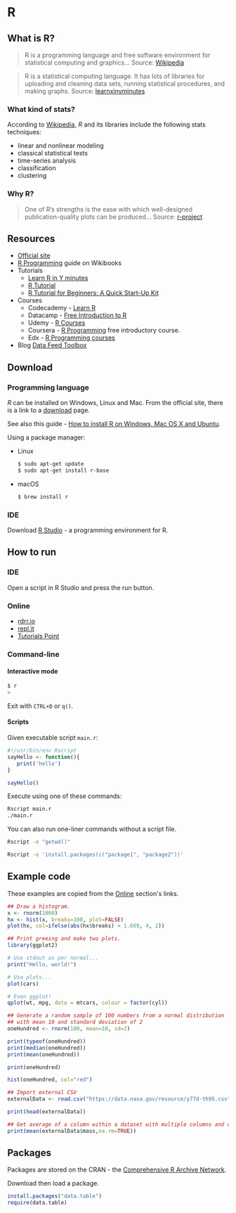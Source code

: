 # R

## What is R?

> R is a programming language and free software environment for statistical computing and graphics... Source: [Wikipedia](https://en.wikipedia.org/wiki/R_(programming_language))

> R is a statistical computing language. It has lots of libraries for uploading and cleaning data sets, running statistical procedures, and making graphs. Source: [learnxinyminutes](https://learnxinyminutes.com/docs/r/)

### What kind of stats?

According to [Wikipedia](https://en.wikipedia.org/wiki/R_(programming_language)), _R_ and its libraries include the following stats techniques:

- linear and nonlinear modeling
- classical statistical tests
- time-series analysis
- classification
- clustering

### Why R?

> One of R’s strengths is the ease with which well-designed publication-quality plots can be produced... Source: [r-project](https://www.r-project.org/about.html)

## Resources

- [Official site](https://www.r-project.org/)
- [R Programming](https://en.wikibooks.org/wiki/R_Programming) guide on Wikibooks
- Tutorials
    - [Learn R in Y minutes](https://learnxinyminutes.com/docs/r/)
    - [R Tutorial ](https://www.statmethods.net/r-tutorial/index.html)
    - [R Tutorial for Beginners: A Quick Start-Up Kit](https://www.datasciencecentral.com/profiles/blogs/r-tutorial-for-beginners-a-quick-start-up-kit)
- Courses
    - Codecademy - [Learn R](https://www.codecademy.com/learn/learn-r)
    - Datacamp - [Free Introduction to R](https://www.datacamp.com/courses/free-introduction-to-r)
    - Udemy - [R Courses](https://www.udemy.com/topic/r-programming-language/)
    - Coursera - [R Programming](https://www.coursera.org/learn/r-programming) free introductory course.
    - Edx - [R Programming courses](https://www.edx.org/learn/r-programming)
- Blog
    [Data Feed Toolbox](http://datafeedtoolbox.com/)

## Download

### Programming language

_R_ can be installed on Windows, Linux and Mac. From the official site, there is a link to a [download](https://cran.r-project.org/mirrors.html) page.

See also this guide - [How to install R on Windows, Mac OS X and Ubuntu](https://www.datacamp.com/community/tutorials/installing-R-windows-mac-ubuntu).

Using a package manager:

- Linux
    ```sh
    $ sudo apt-get update
    $ sudo apt-get install r-base
    ```
- macOS
    ```sh
    $ brew install r
    ```

### IDE

Download [R Studio](https://rstudio.com/products/rstudio/download/) - a programming environment for R.

## How to run

### IDE

Open a script in R Studio and press the run button.

### Online

- [rdrr.io](https://rdrr.io/snippets/)
- [repl.it](https://repl.it/languages/rlang)
- [Tutorials Point](https://www.tutorialspoint.com/execute_r_online.php)

### Command-line

#### Interactive mode

```sh
$ r
>
```

Exit with `CTRL+D` or `q()`.

#### Scripts

Given executable script `main.r`:

```r
#!/usr/bin/env Rscript
sayHello <- function(){
   print('hello')
}

sayHello()
```

Execute using one of these commands:

```sh
Rscript main.r
./main.r
```

You can also run one-liner commands without a script file.

```sh
Rscript -e "getwd()"

Rscript -e 'install.packages(c("package1", "package2"))'
```

## Example code

These examples are copied from the [Online](#online) section's links.


```r
## Draw a histogram.
x <- rnorm(1000)
hx <- hist(x, breaks=100, plot=FALSE)
plot(hx, col=ifelse(abs(hx$breaks) < 1.669, 4, 2))
```

```r
## Print greeing and make two plots.
library(ggplot2)

# Use stdout as per normal...
print("Hello, world!")

# Use plots...
plot(cars)

# Even ggplot!
qplot(wt, mpg, data = mtcars, colour = factor(cyl))
```

```r
## Generate a random sample of 100 numbers from a normal distribution
## with mean 10 and standard deviation of 2
oneHundred <- rnorm(100, mean=10, sd=2)

print(typeof(oneHundred))
print(median(oneHundred))
print(mean(oneHundred))

print(oneHundred)

hist(oneHundred, col="red")
```

```r
## Import external CSV
externalData <- read.csv("https://data.nasa.gov/resource/y77d-th95.csv")

print(head(externalData))

## Get average of a column within a dataset with multiple columns and omit NA rows:
print(mean(externalData$mass,na.rm=TRUE))
```

## Packages

Packages are stored on the CRAN - the [Comprehensive R Archive Network](https://cran.r-project.org/).

Download then load a package.

```r
install.packages("data.table")
require(data.table)
```
